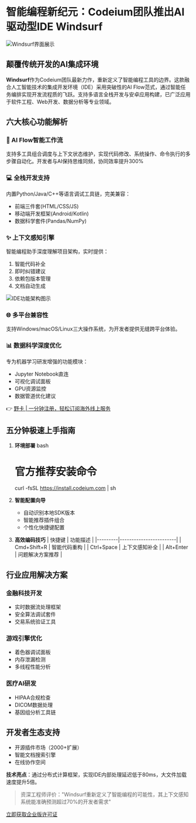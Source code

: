 # 智能编程新纪元：Codeium团队推出AI驱动型IDE Windsurf

![Windsurf界面展示](https://bbtdd.com/wp-content/uploads/img/8238172999887.webp)

## 颠覆传统开发的AI集成环境
**Windsurf**作为Codeium团队最新力作，重新定义了智能编程工具的边界。这款融合人工智能技术的集成开发环境（IDE）采用突破性的AI Flow范式，通过智能任务编排实现开发流程质的飞跃。支持多语言全栈开发与安卓应用构建，已广泛应用于软件工程、Web开发、数据分析等专业领域。

## 六大核心功能解析

### 🚀 AI Flow智能工作流
支持多工具组合调度与上下文状态维护，实现代码修改、系统操作、命令执行的多步骤自动化。开发者与AI保持思维同频，协同效率提升300%

### 💻 全栈开发支持
内置Python/Java/C++等语言调试工具链，完美兼容：
- 前端三件套(HTML/CSS/JS)
- 移动端开发框架(Android/Kotlin)
- 数据科学套件(Pandas/NumPy)

### ✨ 上下文感知引擎
智能编程助手深度理解项目架构，实时提供：
1. 智能代码补全
2. 即时纠错建议
3. 依赖包版本管理
4. 文档自动生成

![IDE功能架构图示](https://via.placeholder.com/600x300)

### 🌐 多平台兼容性
支持Windows/macOS/Linux三大操作系统，为开发者提供无缝跨平台体验。

### 📊 数据科学深度优化
专为机器学习研发增强的功能模块：
- Jupyter Notebook直连
- 可视化调试面板
- GPU资源监控
- 数据管道优化建议

👉 [野卡 | 一分钟注册，轻松订阅海外线上服务](https://bbtdd.com/yeka)

## 五分钟极速上手指南

1. **环境部署**
   bash
   # 官方推荐安装命令
   curl -fsSL https://install.codeium.com | sh
   

2. **智能配置向导**
   - 自动识别本地SDK版本
   - 智能推荐插件组合
   - 个性化快捷键配置

3. **高效编码技巧**
   | 快捷键  | 功能描述               |
   |---------|------------------------|
   | Cmd+Shift+R | 智能代码重构         |
   | Ctrl+Space  | 上下文感知补全       |
   | Alt+Enter   | 问题解决方案推荐     |

## 行业应用解决方案

### 金融科技开发
- 实时数据流处理框架
- 安全算法调试套件
- 交易系统验证工具

### 游戏引擎优化
- 着色器调试面板
- 内存泄漏检测
- 多线程性能分析

### 医疗AI研发
- HIPAA合规检查
- DICOM数据处理
- 基因组分析工具链

## 开发者生态支持
- 开源插件市场（2000+扩展）
- 智能文档搜索引擎
- 在线协作空间

**技术亮点**：通过分布式计算框架，实现IDE内部处理延迟低于80ms，大文件加载速度提升5倍。

> 资深工程师评价："Windsurf重新定义了智能编程的可能性，其上下文感知系统能准确预测超过70%的开发者需求"

[立即获取企业版许可证](https://bbtdd.com/yeka)